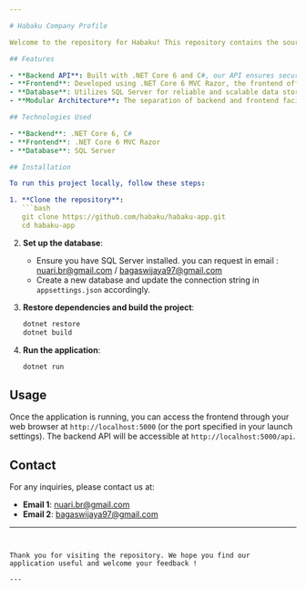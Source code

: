 ```yaml
---

# Habaku Company Profile

Welcome to the repository for Habaku! This repository contains the source code for our application, which is built using .NET Core 6 and SQL Server. The application architecture includes a backend API and a frontend developed with .NET Core 6 MVC Razor.

## Features

- **Backend API**: Built with .NET Core 6 and C#, our API ensures secure and efficient data processing.
- **Frontend**: Developed using .NET Core 6 MVC Razor, the frontend offers a responsive and intuitive user interface.
- **Database**: Utilizes SQL Server for reliable and scalable data storage.
- **Modular Architecture**: The separation of backend and frontend facilitates better maintainability and scalability.

## Technologies Used

- **Backend**: .NET Core 6, C#
- **Frontend**: .NET Core 6 MVC Razor
- **Database**: SQL Server

## Installation

To run this project locally, follow these steps:

1. **Clone the repository**:
   ```bash
   git clone https://github.com/habaku/habaku-app.git
   cd habaku-app
   ```

2. **Set up the database**:
   - Ensure you have SQL Server installed. you can request in email : nuari.br@gmail.com / bagaswijaya97@gmail.com
   - Create a new database and update the connection string in `appsettings.json` accordingly.

3. **Restore dependencies and build the project**:
   ```bash
   dotnet restore
   dotnet build
   ```

4. **Run the application**:
   ```bash
   dotnet run
   ```

## Usage

Once the application is running, you can access the frontend through your web browser at `http://localhost:5000` (or the port specified in your launch settings). The backend API will be accessible at `http://localhost:5000/api`.

## Contact

For any inquiries, please contact us at:

- **Email 1**: nuari.br@gmail.com
- **Email 2**: bagaswijaya97@gmail.com

---
```


Thank you for visiting the repository. We hope you find our application useful and welcome your feedback !

---
